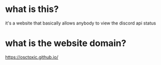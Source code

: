 # what is this?
it's a website that basically allows anybody to view the discord api status

# what is the website domain?
https://osctoxic.github.io/
